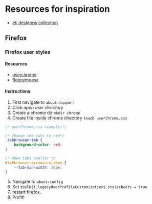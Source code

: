 # Resources for inspiration
* [eti desktops collection](https://eti.tf/desktops/)

## Firefox

### Firefox user styles

#### Resources

* [userchrome](https://www.userchrome.org/how-create-userchrome-css.html)
* [floopymoose](http://www.floppymoose.com/)

#### Instructions

1. First navigate to `about:support`
2. Click *open user directory*
3. Create a chrome dir `mkdir chrome`
4. Create file inside chrome directory `touch userChrome.css`

```css
/* userChrome.css examples*/

/* Change the tabs to red*/
.tabbrowser-tab {
	background-color: red;
}

/* Make tabs smaller */
#tabbrowser-arrowscrollbox {
	--tab-min-width: 20px;
}
```

5. Navigate to `about:config`
6. Set `toolkit.legacyUserProfileCustomizations.stylesheets = true`
7. restart firefox.
8. Profit!
